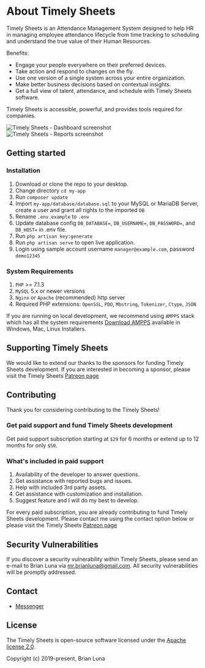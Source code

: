 # About Timely Sheets

Timely Sheets is an Attendance Management System designed to help HR in managing employee attendance lifecycle from time tracking to scheduling and understand the true value of their Human Resources.

Benefits:

- Engage your people everywhere on their preferred devices.
- Take action and respond to changes on the fly.
- Use one version of a single system across your entire organization.
- Make better business decisions based on contextual insights.
- Get a full view of talent, attendance, and schedule with Timely Sheets software.

Timely Sheets is accessible, powerful, and provides tools required for companies.

![Timely Sheets - Dashboard screenshot](https://i.postimg.cc/FzvVD4Qg/timely-sheets-attendance-management-system-dashboard.png)
![Timely Sheets - Reports screenshot](https://i.postimg.cc/8k31JzN6/timely-sheets-attendance-management-system-reports.png)

## Getting started

### Installation

1. Download or clone the repo to your desktop.
2. Change directory `cd my-app`
3. Run `composer update`
4. Import `my-app/database/database.sql` to your MySQL or MariaDB Server, create a user and grant all rights to the imported `DB`
5. Rename `.env.example` to `.env`
6. Update database config `DB_DATABASE=`, `DB_USERNAME=`, `DB_PASSWORD=`, and `DB_HOST=` in .env file.
7. Run `php artisan key:generate`
8. Run `php artisan serve` to open live application.
9. Login using sample account username `manager@example.com`, password `demo12345`

### System Requirements

1. `PHP` >= 7.1.3
2. `MySQL` 5.x or newer versions
3. `Nginx` or `Apache` (recommended) http server
4. Required PHP extensions: `OpenSSL`, `PDO`, `Mbstring`, `Tokenizer`, `Ctype`, `JSON`

If you are running on local development, we recommend using `AMPPS` stack which has all the system requirements [Download AMPPS](https://www.ampps.com/downloads) available in Windows, Mac, Linux Installers.

## Supporting Timely Sheets

We would like to extend our thanks to the sponsors for funding Timely Sheets development. If you are interested in becoming a sponsor, please visit the Timely Sheets [Patreon page](https://patreon.com/brianluna)

## Contributing

Thank you for considering contributing to the Timely Sheets!

### Get paid support and fund Timely Sheets development

Get paid support subscription starting at `$29` for 6 months or extend up to 12 months for only `$50`.

### What's included in paid support

1. Availability of the developer to answer questions.
2. Get assistance with reported bugs and issues.
3. Help with included 3rd party assets.
4. Get assistance with customization and installation.
5. Suggest feature and I will do my best to develop.

For every paid subscription, you are already contributing to fund Timely Sheets development. Please contact me using the contact option below or please visit the Timely Sheets [Patreon page](https://patreon.com/brianluna)

## Security Vulnerabilities

If you discover a security vulnerability within Timely Sheets, please send an e-mail to Brian Luna via [mr.brianluna@gmail.com](mailto:mr.brianluna@gmail.com). All security vulnerabilities will be promptly addressed.

## Contact

- [Messenger](https://m.me/brianlunaprogrammer)

## License

The Timely Sheets is open-source software licensed under the [Apache license 2.0](http://www.apache.org/licenses/LICENSE-2.0).

Copyright (c) 2019-present, Brian Luna
